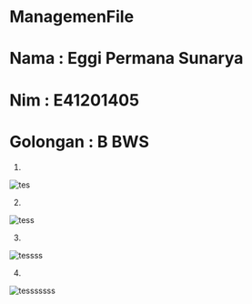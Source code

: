 # ManagemenFile

# Nama : Eggi Permana Sunarya
# Nim : E41201405
# Golongan : B BWS

1.
![tes](https://user-images.githubusercontent.com/74886545/138576512-03bfecf9-89d0-4a85-b27f-dc8c7cc1f7ac.PNG)

2.
![tess](https://user-images.githubusercontent.com/74886545/138576540-572b42ce-39a1-4a7d-9701-6268f3cd57a3.PNG)

3.
![tessss](https://user-images.githubusercontent.com/74886545/138576551-e9cddaae-1d91-4925-9c1e-6e78c38ebb07.PNG)

4.
![tesssssss](https://user-images.githubusercontent.com/74886545/138576558-a423490e-f848-4189-b1b5-53a97c284b08.PNG)

